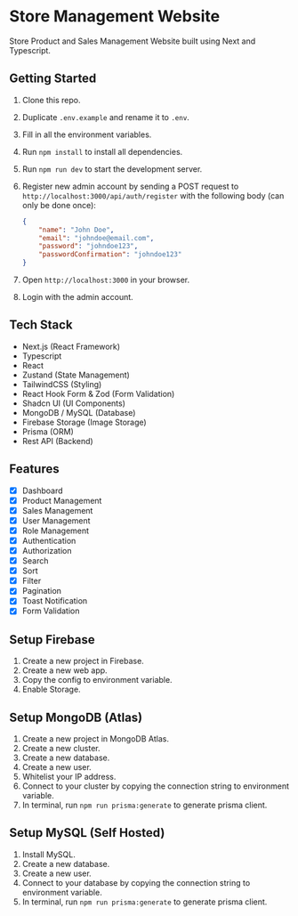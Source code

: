 # Store Management Website

Store Product and Sales Management Website built using Next and Typescript.

## Getting Started

1. Clone this repo.
1. Duplicate ```.env.example``` and rename it to ```.env```.
1. Fill in all the environment variables.
1. Run ```npm install``` to install all dependencies.
1. Run ```npm run dev``` to start the development server.
1. Register new admin account by sending a POST request to ```http://localhost:3000/api/auth/register``` with the following body (can only be done once):

    ```json
    {
        "name": "John Doe",
        "email": "johndoe@email.com",
        "password": "johndoe123",
        "passwordConfirmation": "johndoe123"
    }
    ```

1. Open ```http://localhost:3000``` in your browser.
1. Login with the admin account.

## Tech Stack

- Next.js (React Framework)
- Typescript
- React
- Zustand (State Management)
- TailwindCSS (Styling)
- React Hook Form & Zod (Form Validation)
- Shadcn UI (UI Components)
- MongoDB / MySQL (Database)
- Firebase Storage (Image Storage)
- Prisma (ORM)
- Rest API (Backend)

## Features

- [x] Dashboard
- [x] Product Management
- [x] Sales Management
- [x] User Management
- [x] Role Management
- [x] Authentication
- [x] Authorization
- [x] Search
- [x] Sort
- [x] Filter
- [x] Pagination
- [x] Toast Notification
- [x] Form Validation

## Setup Firebase

1. Create a new project in Firebase.
1. Create a new web app.
1. Copy the config to environment variable.
1. Enable Storage.

## Setup MongoDB (Atlas)

1. Create a new project in MongoDB Atlas.
1. Create a new cluster.
1. Create a new database.
1. Create a new user.
1. Whitelist your IP address.
1. Connect to your cluster by copying the connection string to environment variable.
1. In terminal, run ```npm run prisma:generate``` to generate prisma client.

## Setup MySQL (Self Hosted)

1. Install MySQL.
1. Create a new database.
1. Create a new user.
1. Connect to your database by copying the connection string to environment variable.
1. In terminal, run ```npm run prisma:generate``` to generate prisma client.
